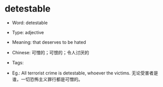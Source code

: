 # detestable

- Word: detestable

- Type: adjective
- Meaning: that deserves to be hated
- Chinese: 可憎的；可恨的；令人讨厌的
- Tags: 
- Eg.: All terrorist crime is detestable, whoever the victims. 无论受害者是谁，一切恐怖主义罪行都是可憎的。

